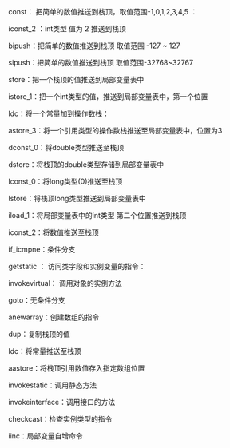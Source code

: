 const： 把简单的数值推送到栈顶，取值范围-1,0,1,2,3,4,5 ：

iconst_2 ：int类型 值为 2  推送到栈顶

bipush：把简单的数值推送到栈顶 取值范围 -127 ~ 127

sipush：把简单的数值推送到栈顶 取值范围-32768~32767

store：把一个栈顶的值推送到局部变量表中

istore_1：把一个int类型的值，推送到局部变量表中，第一个位置

ldc：将一个常量加到操作数栈：

astore_3：将一个引用类型的操作数栈推送至局部变量表中，位置为3

dconst_0：将double类型推送至栈顶

dstore：将栈顶的double类型存储到局部变量表中

lconst_0：将long类型(0)推送至栈顶

lstore：将栈顶long类型推送到局部变量表中

iload_1：将局部变量表中的int类型 第二个位置推送到栈顶

iconst_2：将数值推送至栈顶

if_icmpne：条件分支

getstatic ： 访问类字段和实例变量的指令：

invokevirtual： 调用对象的实例方法

goto：无条件分支

anewarray：创建数组的指令

dup：复制栈顶的值

ldc：将常量推送至栈顶

aastore：将栈顶引用数值存入指定数组位置

invokestatic：调用静态方法

invokeinterface：调用接口的方法

checkcast：检查实例类型的指令

iinc：局部变量自增命令


